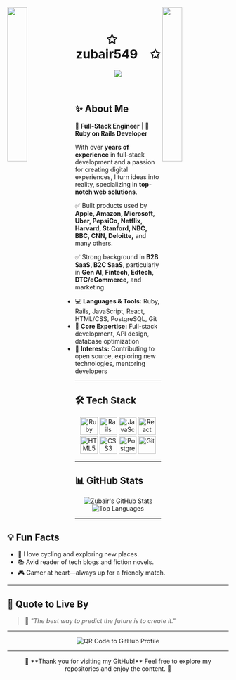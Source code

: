 <img align="left" src="https://user-images.githubusercontent.com/65187002/144930161-2f783401-8d27-4fdf-a2f7-cc0ba32f1f1f.gif" width="30%" style="display:inline;">
<img align="right" src="https://user-images.githubusercontent.com/65187002/144930161-2f783401-8d27-4fdf-a2f7-cc0ba32f1f1f.gif" width="30%" style="display:inline;">
<br>

<p align="center">
    <h1 align="center">✩&emsp;zubair549&emsp;✩</h1>
</p>

<p align="center">
    <img src="https://readme-typing-svg.herokuapp.com/?lines=Yoooooooooooooooo;Welcome+to+my+profile!;Have+a+look+around!&font=Fira%20Code&color=%23D62F79&center=true&width=280&height=50">
</p>

<br>

## ✨ About Me

💼 **Full-Stack Engineer** | 🚀 **Ruby on Rails Developer**  

With over **years of experience** in full-stack development and a passion for creating digital experiences, I turn ideas into reality, specializing in **top-notch web solutions**.  

✅ Built products used by **Apple, Amazon, Microsoft, Uber, PepsiCo, Netflix, Harvard, Stanford, NBC, BBC, CNN, Deloitte,** and many others.  

✅ Strong background in **B2B SaaS, B2C SaaS**, particularly in **Gen AI, Fintech, Edtech, DTC/eCommerce,** and marketing.  

- 💻 **Languages & Tools:** Ruby, Rails, JavaScript, React, HTML/CSS, PostgreSQL, Git  
- 🎯 **Core Expertise:** Full-stack development, API design, database optimization  
- 🚀 **Interests:** Contributing to open source, exploring new technologies, mentoring developers  

---

## 🛠️ Tech Stack

<div align="center">
  <img src="https://cdn.jsdelivr.net/gh/devicons/devicon/icons/ruby/ruby-original.svg" alt="Ruby" width="40" height="40"/>
  <img src="https://cdn.jsdelivr.net/gh/devicons/devicon/icons/rails/rails-original-wordmark.svg" alt="Rails" width="40" height="40"/>
  <img src="https://cdn.jsdelivr.net/gh/devicons/devicon/icons/javascript/javascript-original.svg" alt="JavaScript" width="40" height="40"/>
  <img src="https://cdn.jsdelivr.net/gh/devicons/devicon/icons/react/react-original.svg" alt="React" width="40" height="40"/>
  <img src="https://cdn.jsdelivr.net/gh/devicons/devicon/icons/html5/html5-original.svg" alt="HTML5" width="40" height="40"/>
  <img src="https://cdn.jsdelivr.net/gh/devicons/devicon/icons/css3/css3-original.svg" alt="CSS3" width="40" height="40"/>
  <img src="https://cdn.jsdelivr.net/gh/devicons/devicon/icons/postgresql/postgresql-original.svg" alt="PostgreSQL" width="40" height="40"/>
  <img src="https://cdn.jsdelivr.net/gh/devicons/devicon/icons/git/git-original.svg" alt="Git" width="40" height="40"/>
</div>

---

## 📊 GitHub Stats  


<p align="center">
  <img src="https://github-readme-stats.vercel.app/api?username=zubair549&show_icons=true&theme=radical" alt="Zubair's GitHub Stats"/>
  <br>
  <img src="https://github-readme-stats.vercel.app/api/top-langs/?username=zubair549&layout=compact&theme=radical" alt="Top Languages"/>
</p>

---

## 💡 Fun Facts  
- 🚴 I love cycling and exploring new places.  
- 📚 Avid reader of tech blogs and fiction novels.  
- 🎮 Gamer at heart—always up for a friendly match.  

---

## 🌟 Quote to Live By  

> 🌱 *"The best way to predict the future is to create it."*  

---

<p align="center">
  <img src="https://api.qrserver.com/v1/create-qr-code/?size=150x150&data=https://github.com/zubair549" alt="QR Code to GitHub Profile" />
</p>

---

<p align="center">
  💖 **Thank you for visiting my GitHub!** Feel free to explore my repositories and enjoy the content. 🚀
</p>




